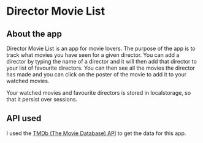 # Director Movie List

## About the app

Director Movie List is an app for movie lovers. The purpose of the app is to track what movies you have seen for a given director. You can add a director by typing the name of a director and it will then add that director to your list of favourite directors. You can then see all the movies the director has made and you can click on the poster of the movie to add it to your watched movies.

Your watched movies and favourite directors is stored in localstorage, so that it persist over sessions.

## API used

I used the [TMDb (The Movie Database) API](https://developers.themoviedb.org/) to get the data for this app.
